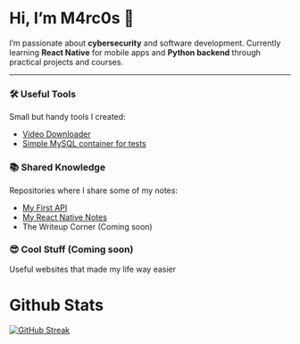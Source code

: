 # Hi, I’m M4rc0s 👋
I’m passionate about **cybersecurity** and software development. Currently learning **React Native** for mobile apps and **Python backend** through practical projects and courses.

---

### 🛠 Useful Tools
Small but handy tools I created:  
- [Video Downloader](https://github.com/Shurkon/Video-Downloader)
- [Simple MySQL container for tests](https://github.com/Shurkon/Simple-MySQL-Docker-Container)
### 📚 Shared Knowledge
Repositories where I share some of my notes:
- [My First API](https://github.com/Shurkon/My-First-API)
- [My React Native Notes](https://github.com/Shurkon/My-React-Native-Notes)
- The Writeup Corner (Coming soon)
### 😎 Cool Stuff (Coming soon)
Useful websites that made my life way easier

# Github Stats
[![GitHub Streak](https://github-readme-streak-stats.herokuapp.com?user=Shurkon&theme=dark&hide_border=true&hide_current_streak=true&hide_longest_streak=true)](https://git.io/streak-stats)
